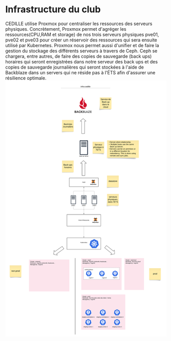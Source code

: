 # Infrastructure du club

CEDILLE utilise Proxmox pour centraliser les ressources des serveurs physiques. Concrètement, Proxmox permet d'agréger les ressources(CPU,RAM et storage) de nos trois serveurs physiques pve01, pve02 et pve03 pour créer un réservoir des ressources qui sera ensuite utilisé par Kubernetes. Proxmox nous permet aussi d'unifier et de faire la gestion du stockage des différents serveurs à travers de Ceph. Ceph se chargera, entre autres, de faire des copies de sauvegarde (back ups) horaires qui seront enregistrées dans notre serveur des back ups et des copies de sauvegarde journalières qui seront stockées à l'aide de Backblaze dans un servers qui ne réside pas à l'ÉTS afin d'assurer une résilience optimale.
![infra](img/infra-cedille.svg)